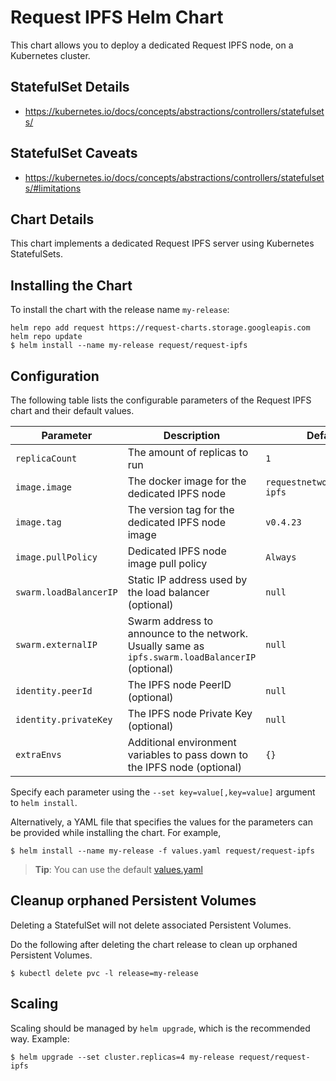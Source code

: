 # Request IPFS Helm Chart

This chart allows you to deploy a dedicated Request IPFS node, on a Kubernetes cluster.

## StatefulSet Details

- https://kubernetes.io/docs/concepts/abstractions/controllers/statefulsets/

## StatefulSet Caveats

- https://kubernetes.io/docs/concepts/abstractions/controllers/statefulsets/#limitations

## Chart Details

This chart implements a dedicated Request IPFS server using Kubernetes StatefulSets.

## Installing the Chart

To install the chart with the release name `my-release`:

```console
helm repo add request https://request-charts.storage.googleapis.com
helm repo update
$ helm install --name my-release request/request-ipfs
```

## Configuration

The following table lists the configurable parameters of the Request IPFS chart and their default values.

| Parameter              | Description                                                                                      | Default                       |
|------------------------|--------------------------------------------------------------------------------------------------|-------------------------------|
| `replicaCount`         | The amount of replicas to run                                                                    | `1`                           |
| `image.image`          | The docker image for the dedicated IPFS node                                                     | `requestnetwork/request-ipfs` |
| `image.tag`            | The version tag for the dedicated IPFS node image                                                | `v0.4.23`                     |
| `image.pullPolicy`     | Dedicated IPFS node image pull policy                                                            | `Always`                      |
| `swarm.loadBalancerIP` | Static IP address used by the load balancer (optional)                                           | `null`                        |
| `swarm.externalIP`     | Swarm address to announce to the network. Usually same as `ipfs.swarm.loadBalancerIP` (optional) | `null`                        |
| `identity.peerId`      | The IPFS node PeerID (optional)                                                                  | `null`                        |
| `identity.privateKey`  | The IPFS node Private Key (optional)                                                             | `null`                        |
| `extraEnvs`            | Additional environment variables to pass down to the IPFS node (optional)                        | `{}`                          |

Specify each parameter using the `--set key=value[,key=value]` argument to `helm install`.

Alternatively, a YAML file that specifies the values for the parameters can be provided while installing the chart. For example,

```console
$ helm install --name my-release -f values.yaml request/request-ipfs
```

> **Tip**: You can use the default [values.yaml](values.yaml)

## Cleanup orphaned Persistent Volumes

Deleting a StatefulSet will not delete associated Persistent Volumes.

Do the following after deleting the chart release to clean up orphaned Persistent Volumes.

```console
$ kubectl delete pvc -l release=my-release
```

## Scaling

Scaling should be managed by `helm upgrade`, which is the recommended way. Example:

```
$ helm upgrade --set cluster.replicas=4 my-release request/request-ipfs
```
